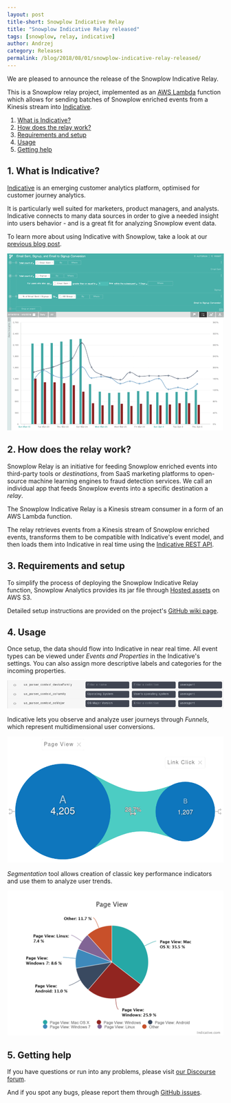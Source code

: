 ```yaml
---
layout: post
title-short: Snowplow Indicative Relay
title: "Snowplow Indicative Relay released"
tags: [snowplow, relay, indicative]
author: Andrzej
category: Releases
permalink: /blog/2018/08/01/snowplow-indicative-relay-released/
---
```


We are pleased to announce the release of the Snowplow Indicative Relay.

This is a Snowplow relay project, implemented as an [AWS Lambda][aws-lambda] function which allows for sending batches
of Snowplow enriched events from a Kinesis stream into [Indicative][indicative].

1. [What is Indicative?](#indicative)
2. [How does the relay work?](#how-does-it-work)
3. [Requirements and setup](#setup)
4. [Usage](#usage)
5. [Getting help](#help)

<h2 id="indicative">1. What is Indicative?</h2>

[Indicative][indicative] is an emerging customer analytics platform, optimised for customer journey analytics.

It is particularly well suited for marketers, product managers, and analysts. Indicative connects to many data sources in order to give a needed insight into users behavior - and is a great fit for analyzing Snowplow event data.

To learn more about using Indicative with Snowplow, take a look at our [previous blog post][snowplow-indicative-blog].

![indicative][indicative-img]

<h2 id="how-does-it-work">2. How does the relay work?</h2>

Snowplow Relay is an initiative for feeding Snowplow enriched events into third-party tools or *destinations*, from SaaS marketing platforms to open-source machine learning engines to fraud detection services. We call an individual app that feeds Snowplow events into a specific destination a *relay*.

The Snowplow Indicative Relay is a Kinesis stream consumer in a form of an AWS Lambda function.

The relay retrieves events from a Kinesis stream of Snowplow enriched events, transforms them to be compatible with Indicative's event model, and then loads them into Indicative in real time using the [Indicative REST API][indicative-rest-api].

<h2 id="setup">3. Requirements and setup</h2>

To simplify the process of deploying the Snowplow Indicative Relay function, Snowplow Analytics provides its jar file through [Hosted assets][hosted-assets] on AWS S3.

Detailed setup instructions are provided on the project's [GitHub wiki page][github-wiki-page].

<h2 id="usage">4. Usage</h2>

Once setup, the data should flow into Indicative in near real time. All event types can 
be viewed under *Events and Properties* in the Indicative's settings. You can also assign
more descriptive labels and categories for the incoming properties.

![indicative][property-labels-img]

Indicative lets you observe and analyze user journeys through *Funnels*,
which represent multidimensional user conversions.

![indicative][funnel-img]

*Segmentation* tool allows creation of classic key performance indicators
and use them to analyze user trends.

![indicative][pie-chart-img]

<h2 id="help">5. Getting help</h2>

If you have questions or run into any problems, please visit [our Discourse forum][discourse].

And if you spot any bugs, please report them through [GitHub issues][github-issues].

[aws-lambda]: https://aws.amazon.com/lambda/
[indicative]: https://www.indicative.com/
[indicative-rest-api]: https://app.indicative.com/docs/integration.html
[indicative-img]: /assets/img/blog/2018/08/indicative-img.png

[snowplow-indicative-blog]: https://snowplowanalytics.com/blog/2018/03/22/analyzing-behavioral-data-with-indicative-and-snowplow/

[property-labels-img]: /assets/img/blog/2018/08/indicative-property-labels.png
[funnel-img]: /assets/img/blog/2018/08/indicative-funnel.png
[pie-chart-img]: /assets/img/blog/2018/08/indicative-pie-chart.png

[hosted-assets]: https://github.com/snowplow/snowplow/wiki/Hosted-assets#6-relays
[github-wiki-page]: https://github.com/snowplow-incubator/snowplow-indicative-relay/wiki
[github-issues]: https://github.com/snowplow-incubator/snowplow-indicative-relay/issues

[discourse]: http://discourse.snowplowanalytics.com/
